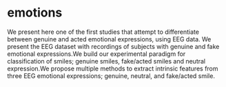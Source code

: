 # emotions

We present here one of the first studies that attempt to differentiate between genuine and acted emotional expressions, using EEG data. We present the EEG dataset with recordings of subjects with genuine and fake emotional expressions.We build our experimental paradigm for classification of smiles; genuine smiles, fake/acted smiles and neutral expression.We propose multiple methods to extract intrinsic features from three EEG emotional expressions; genuine, neutral, and fake/acted smile.
